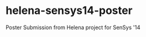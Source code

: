 helena-sensys14-poster
======================

Poster Submission from Helena project for SenSys '14
